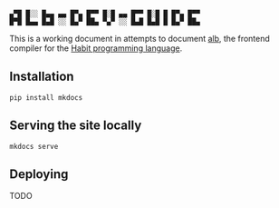 ```

▄▀█ █░░ █▄▄ ▄▄ █▀▄ █▀▀ █░█ ▄▄ █▀▀ █░█ █ █▀▄ █▀▀
█▀█ █▄▄ █▄█ ░░ █▄▀ ██▄ ▀▄▀ ░░ █▄█ █▄█ █ █▄▀ ██▄
```

This is a working document in attempts to document [alb](https://github.com/habit-lang/alb), the frontend compiler for the [Habit programming language](https://www.habit-lang.org/).

## Installation

```
pip install mkdocs
```

## Serving the site locally

```
mkdocs serve
```

## Deploying

TODO
